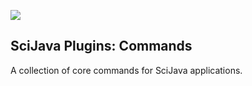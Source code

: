 ![](http://jenkins.imagej.net/job/SciJava-plugins-commands/lastBuild/badge/icon)

SciJava Plugins: Commands
-------------------------

A collection of core commands for SciJava applications.
